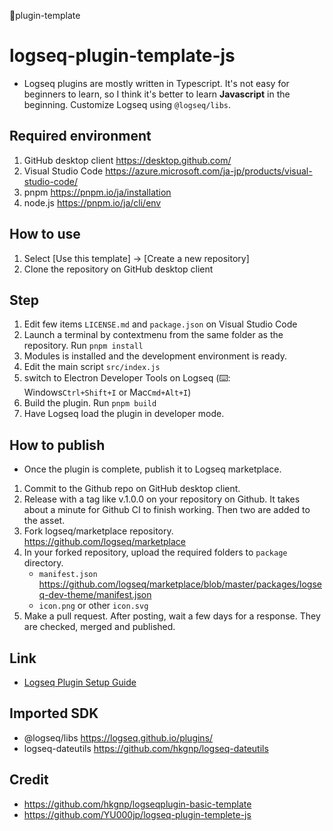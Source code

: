 🚩plugin-template

# logseq-plugin-template-js
- Logseq plugins are mostly written in Typescript. It's not easy for beginners to learn, so I think it's better to learn **Javascript** in the beginning. Customize Logseq using `@logseq/libs`.

## Required environment
1. GitHub desktop client https://desktop.github.com/
1. Visual Studio Code https://azure.microsoft.com/ja-jp/products/visual-studio-code/
1. pnpm https://pnpm.io/ja/installation
1. node.js https://pnpm.io/ja/cli/env

## How to use
1. Select [Use this template] → [Create a new repository]
1. Clone the repository on GitHub desktop client

## Step
1. Edit few items `LICENSE.md` and `package.json` on Visual Studio Code
1. Launch a terminal by contextmenu from the same folder as the repository. Run `pnpm install`
1. Modules is installed and the development environment is ready.
1. Edit the main script `src/index.js`
1. switch to Electron Developer Tools on Logseq (⌨️: Windows`Ctrl+Shift+I` or Mac`Cmd+Alt+I`)
1. Build the plugin. Run `pnpm build`
1. Have Logseq load the plugin in developer mode.

## How to publish
- Once the plugin is complete, publish it to Logseq marketplace.
1. Commit to the Github repo on GitHub desktop client.
1. Release with a tag like v.1.0.0 on your repository on Github. It takes about a minute for Github CI to finish working. Then two are added to the asset.
1. Fork logseq/marketplace repository. https://github.com/logseq/marketplace
1. In your forked repository, upload the required folders to `package` directory. 
   - `manifest.json` https://github.com/logseq/marketplace/blob/master/packages/logseq-dev-theme/manifest.json
   - `icon.png` or other `icon.svg`
1. Make a pull request. After posting, wait a few days for a response. They are checked, merged and published.
 
## Link
- [Logseq Plugin Setup Guide](https://gist.github.com/xyhp915/bb9f67f5b430ac0da2629d586a3e4d69)

## Imported SDK
 - @logseq/libs https://logseq.github.io/plugins/
 - logseq-dateutils https://github.com/hkgnp/logseq-dateutils

## Credit
 - https://github.com/hkgnp/logseqplugin-basic-template
 - https://github.com/YU000jp/logseq-plugin-templete-js
